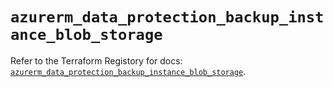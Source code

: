 # `azurerm_data_protection_backup_instance_blob_storage`

Refer to the Terraform Registory for docs: [`azurerm_data_protection_backup_instance_blob_storage`](https://registry.terraform.io/providers/hashicorp/azurerm/3.81.0/docs/resources/data_protection_backup_instance_blob_storage).

